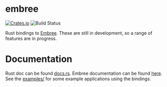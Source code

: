 # embree

[![Crates.io](https://img.shields.io/crates/v/embree.svg)](https://crates.io/crates/embree)
![Build Status](https://github.com/Twinklebear/embree-rs/workflows/CI/badge.svg)

Rust bindings to [Embree](http://embree.github.io/). These are still in
development, so a range of features are in progress.

# Documentation

Rust doc can be found [docs.rs](https://docs.rs/embree/).
Embree documentation can be found [here](https://embree.github.io/api.html).
See the [examples/](examples/) for some example applications using the bindings.

